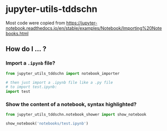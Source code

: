 # jupyter-utils-tddschn

Most code were copied from https://jupyter-notebook.readthedocs.io/en/stable/examples/Notebook/Importing%20Notebooks.html

## How do I ... ?

### Import a `.ipynb` file?

```python
from jupyter_utils_tddschn import notebook_importer

# then just import a .ipynb file like a .py file
# to import test.ipynb:
import test
```

### Show the content of a notebook, syntax highlighted?

```python
from jupyter_utils_tddschn.notebook_shower import show_notebook

show_notebook('notebooks/test.ipynb')

```